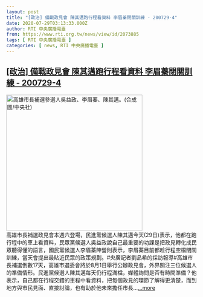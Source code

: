 ```yaml
---
layout: post
title: "[政治] 備戰政見會 陳其邁跑行程看資料 李眉蓁閉關訓練 - 200729-4"
date: 2020-07-29T03:13:33.000Z
author: RTI 中央廣播電臺
from: https://www.rti.org.tw/news/view/id/2073885
tags: [ RTI 中央廣播電臺 ]
categories: [ news, RTI 中央廣播電臺 ]
---
```

<!--1595992413000-->
[[政治] 備戰政見會 陳其邁跑行程看資料 李眉蓁閉關訓練 - 200729-4](https://www.rti.org.tw/news/view/id/2073885)
------

<div>
<img src="https://static.rti.org.tw/assets/thumbnails/2020/07/11/2421097ff998bdd284524fac77766248.jpg" width="360" alt="高雄市長補選參選人吳益政、李眉蓁、陳其邁。(合成圖/中央社)" title="高雄市長補選參選人吳益政、李眉蓁、陳其邁。(合成圖/中央社)"><br>高雄市長補選政見會本週六登場，民進黨候選人陳其邁今天(29日)表示，他都在跑行程中的車上看資料，民眾黨候選人吳益政說自己最重要的功課是把政見轉化成民眾聽得懂的語言，國民黨候選人李眉蓁陣營則表示，李眉蓁目前都趁行程空檔閉關訓練，當天會提出最貼近民眾的政策規劃。#央廣記者劉品希的採訪報導#高雄市長補選倒數17天，高雄市選委會將於8月1日舉行公辦政見會，外界關注三位候選人的準備情形。民進黨候選人陳其邁每天仍行程滿檔，媒體詢問是否有時間準備？他表示，自己都在行程交錯的車程中看資料，把每個政見的環節了解得更清楚，而到地方與市民見面、直接討論，也有助於他未來擔任市長...<a target="_blank" href="https://www.rti.org.tw/news/view/id/2073885">...more</a>
</div>

